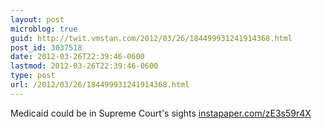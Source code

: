 ```yaml
---
layout: post
microblog: true
guid: http://twit.vmstan.com/2012/03/26/184499931241914368.html
post_id: 3037518
date: 2012-03-26T22:39:46-0600
lastmod: 2012-03-26T22:39:46-0600
type: post
url: /2012/03/26/184499931241914368.html
---
```

Medicaid could be in Supreme Court's sights <a href="http://instapaper.com/zE3s59r4X">instapaper.com/zE3s59r4X</a>
